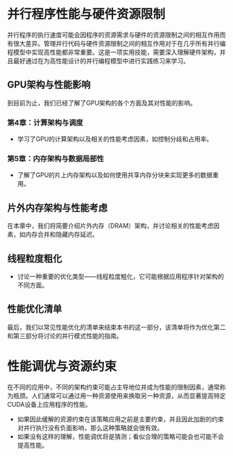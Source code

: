 # 并行程序性能与硬件资源限制

并行程序的执行速度可能会因程序的资源需求与硬件的资源限制之间的相互作用而有很大差异。管理并行代码与硬件资源限制之间的相互作用对于在几乎所有并行编程模型中实现高性能都非常重要。这是一项实用技能，需要深入理解硬件架构，并且最好通过在为高性能设计的并行编程模型中进行实践练习来学习。

## GPU架构与性能影响

到目前为止，我们已经了解了GPU架构的各个方面及其对性能的影响。

### 第4章：计算架构与调度

- 学习了GPU的计算架构以及相关的性能考虑因素，如控制分歧和占用率。

### 第5章：内存架构与数据局部性

- 了解了GPU的片上内存架构以及如何使用共享内存分块来实现更多的数据重用。

## 片外内存架构与性能考虑

在本章中，我们将简要介绍片外内存（DRAM）架构，并讨论相关的性能考虑因素，如内存合并和隐藏内存延迟。

## 线程粒度粗化

- 讨论一种重要的优化类型——线程粒度粗化，它可能根据应用程序针对架构的不同方面。

## 性能优化清单

最后，我们以常见性能优化的清单来结束本书的这一部分，该清单将作为优化第二和第三部分将讨论的并行模式性能的指南。

# 性能调优与资源约束

在不同的应用中，不同的架构约束可能占主导地位并成为性能的限制因素，通常称为瓶颈。人们通常可以通过用一种资源使用来换取另一种资源，从而显著提高特定CUDA设备上应用程序的性能。

- 如果因此缓解的资源约束在该策略应用之前是主要约束，并且因此加剧的约束对并行执行没有负面影响，那么这种策略就会很有效。
- 如果没有这样的理解，性能调优将是猜测；看似合理的策略可能会也可能不会提高性能。